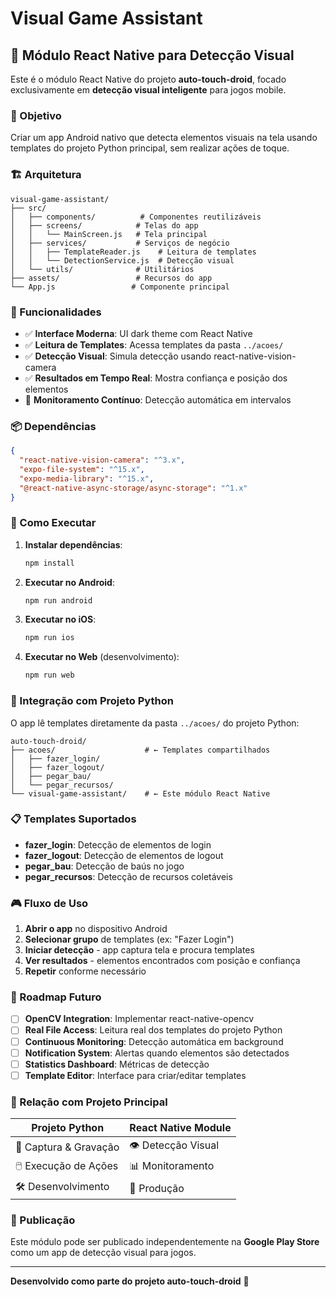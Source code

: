 # Visual Game Assistant

## 📱 Módulo React Native para Detecção Visual

Este é o módulo React Native do projeto **auto-touch-droid**, focado exclusivamente em **detecção visual inteligente** para jogos mobile.

### 🎯 Objetivo

Criar um app Android nativo que detecta elementos visuais na tela usando templates do projeto Python principal, sem realizar ações de toque.

### 🏗️ Arquitetura

```
visual-game-assistant/
├── src/
│   ├── components/          # Componentes reutilizáveis
│   ├── screens/            # Telas do app
│   │   └── MainScreen.js   # Tela principal
│   ├── services/           # Serviços de negócio
│   │   ├── TemplateReader.js    # Leitura de templates
│   │   └── DetectionService.js  # Detecção visual
│   └── utils/              # Utilitários
├── assets/                 # Recursos do app
└── App.js                 # Componente principal
```

### 🔧 Funcionalidades

- ✅ **Interface Moderna**: UI dark theme com React Native
- ✅ **Leitura de Templates**: Acessa templates da pasta `../acoes/`
- ✅ **Detecção Visual**: Simula detecção usando react-native-vision-camera
- ✅ **Resultados em Tempo Real**: Mostra confiança e posição dos elementos
- 🔄 **Monitoramento Contínuo**: Detecção automática em intervalos

### 📦 Dependências

```json
{
  "react-native-vision-camera": "^3.x",
  "expo-file-system": "^15.x",
  "expo-media-library": "^15.x",
  "@react-native-async-storage/async-storage": "^1.x"
}
```

### 🚀 Como Executar

1. **Instalar dependências**:
   ```bash
   npm install
   ```

2. **Executar no Android**:
   ```bash
   npm run android
   ```

3. **Executar no iOS**:
   ```bash
   npm run ios
   ```

4. **Executar no Web** (desenvolvimento):
   ```bash
   npm run web
   ```

### 🔗 Integração com Projeto Python

O app lê templates diretamente da pasta `../acoes/` do projeto Python:

```
auto-touch-droid/
├── acoes/                    # ← Templates compartilhados
│   ├── fazer_login/
│   ├── fazer_logout/
│   ├── pegar_bau/
│   └── pegar_recursos/
└── visual-game-assistant/    # ← Este módulo React Native
```

### 📋 Templates Suportados

- **fazer_login**: Detecção de elementos de login
- **fazer_logout**: Detecção de elementos de logout  
- **pegar_bau**: Detecção de baús no jogo
- **pegar_recursos**: Detecção de recursos coletáveis

### 🎮 Fluxo de Uso

1. **Abrir o app** no dispositivo Android
2. **Selecionar grupo** de templates (ex: "Fazer Login")
3. **Iniciar detecção** - app captura tela e procura templates
4. **Ver resultados** - elementos encontrados com posição e confiança
5. **Repetir** conforme necessário

### 🔮 Roadmap Futuro

- [ ] **OpenCV Integration**: Implementar react-native-opencv
- [ ] **Real File Access**: Leitura real dos templates do projeto Python
- [ ] **Continuous Monitoring**: Detecção automática em background
- [ ] **Notification System**: Alertas quando elementos são detectados
- [ ] **Statistics Dashboard**: Métricas de detecção
- [ ] **Template Editor**: Interface para criar/editar templates

### 🤝 Relação com Projeto Principal

| Projeto Python | React Native Module |
|----------------|-------------------|
| 🎯 Captura & Gravação | 👁️ Detecção Visual |
| 🖱️ Execução de Ações | 📊 Monitoramento |
| 🛠️ Desenvolvimento | 📱 Produção |

### 📱 Publicação

Este módulo pode ser publicado independentemente na **Google Play Store** como um app de detecção visual para jogos.

---

**Desenvolvido como parte do projeto auto-touch-droid** 🚀